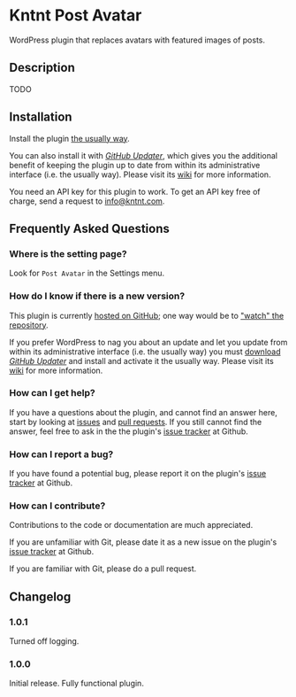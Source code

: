 # Kntnt Post Avatar

WordPress plugin that replaces avatars with featured images of posts.

## Description

TODO  

## Installation

Install the plugin [the usually way](https://codex.wordpress.org/Managing_Plugins#Installing_Plugins).

You can also install it with [*GitHub Updater*](https://github.com/afragen/github-updater/archive/develop.zip), which gives you the additional benefit of keeping the plugin up to date from within its administrative interface (i.e. the usually way). Please visit its [wiki](https://github.com/afragen/github-updater/wiki) for more information.

You need an API key for this plugin to work. To get an API key free of charge, send a request to info@kntnt.com.

## Frequently Asked Questions

### Where is the setting page?

Look for `Post Avatar` in the Settings menu.

### How do I know if there is a new version?

This plugin is currently [hosted on GitHub](https://github.com/kntnt/kntnt-post-avatar); one way would be to ["watch" the repository](https://help.github.com/articles/watching-and-unwatching-repositories/).

If you prefer WordPress to nag you about an update and let you update from within its administrative interface (i.e. the usually way) you must [download *GitHub Updater*](https://github.com/afragen/github-updater/archive/develop.zip) and install and activate it the usually way. Please visit its [wiki](https://github.com/afragen/github-updater/wiki) for more information. 

### How can I get help?

If you have a questions about the plugin, and cannot find an answer here, start by looking at [issues](https://github.com/kntnt/kntnt-post-avatar/issues) and [pull requests](https://github.com/kntnt/kntnt-post-avatar/pulls). If you still cannot find the answer, feel free to ask in the the plugin's [issue tracker](https://github.com/kntnt/kntnt-post-avatar/issues) at Github.

### How can I report a bug?

If you have found a potential bug, please report it on the plugin's [issue tracker](https://github.com/kntnt/kntnt-post-avatar/issues) at Github.

### How can I contribute?

Contributions to the code or documentation are much appreciated.

If you are unfamiliar with Git, please date it as a new issue on the plugin's [issue tracker](https://github.com/kntnt/kntnt-post-avatar/issues) at Github.

If you are familiar with Git, please do a pull request.

## Changelog

### 1.0.1

Turned off logging.

### 1.0.0

Initial release. Fully functional plugin.
